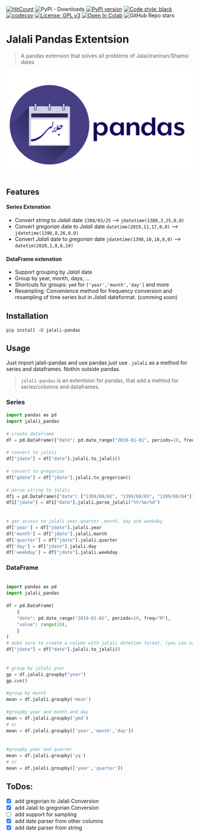 [![HitCount](http://hits.dwyl.com/ghodsizadeh/jalali-pandas.svg)](http://hits.dwyl.com/ghodsizadeh/jalali-pandas)
![PyPI - Downloads](https://img.shields.io/pypi/dw/tehran_stocks.svg?color=blue)
[![PyPI version](https://badge.fury.io/py/jalali-pandas.svg)](https://badge.fury.io/py/jalali-pandas)
[![Code style: black](https://img.shields.io/badge/code%20style-black-000000.svg)](https://github.com/python/black)
[![codecov](https://codecov.io/gh/ghodsizadeh/jalali-pandas/branch/main/graph/badge.svg?token=LWQ85TN0NU)](https://codecov.io/gh/ghodsizadeh/jalali-pandas)
[![License: GPL v3](https://img.shields.io/badge/License-GPLv3-blue.svg)](https://www.gnu.org/licenses/gpl-3.0)
[![Open In Colab](https://colab.research.google.com/assets/colab-badge.svg)](https://colab.research.google.com/github/ghodsizadeh/jalali-pandas/blob/main/examples/basic_usage.ipynb)
![GitHub Repo stars](https://img.shields.io/github/stars/ghodsizadeh/jalali-pandas?logoColor=blue&style=social)

# Jalali Pandas Extentsion

> A pandas extension that solves all problems of Jalai/Iraninan/Shamsi dates

![Jalali Pandas python package](../assets/github-jalali-pandas.png)

## Features

#### Series Extenstion

- Convert _string_ to _Jalali_ date `1388/03/25` --> `jdatetime(1388,3,25,0,0)`
- Convert _gregorian_ date to _Jalali_ date `datetime(2019,11,17,0,0)` --> `jdatetime(1398,8,26,0,0)`
- Convert _Jalali_ date to _gregorian_ date `jdatetime(1398,10,18,0,0)` --> `datetim(2020,1,8,6,19)`

#### DataFrame extenstion

- Support grouping by _Jalali_ date
- Group by year, month, days, ...
- Shortcuts for groups: `ymd` for `['year','month','day']` and more
- Resampling: Convenience method for frequency conversion and resampling of time series but in _Jalali_ dateformat. (comming soon)

## Installation

    pip install -U jalali-pandas

## Usage

Just import jalali-pandas and use pandas just use `.jalali` as a method for series and dataframes. Nothin outside pandas.

> `jalali-pandas` is an extentsion for pandas, that add a mehtod for series/columns and dataframes.

### Series

```python
import pandas as pd
import jalali_pandas

# create dataframe
df = pd.DataFrame({"date": pd.date_range("2019-01-01", periods=10, freq="D")})

# convert to jalali
df["jdate"] = df["date"].jalali.to_jalali()

# convert to gregorian
df["gdate"] = df["jdate"].jalali.to_gregorian()

# parse string to jalali
df1 = pd.DataFrame({"date": ["1399/08/02", "1399/08/03", "1399/08/04"]})
df1["jdate"] = df1["date"].jalali.parse_jalali("%Y/%m/%d")


# get access to jalali year,quarter ,month, day and weekday
df['year'] = df["jdate"].jalali.year
df['month'] = df["jdate"].jalali.month
df['quarter'] = df["jdate"].jalali.quarter
df['day'] = df["jdate"].jalali.day
df['weekday'] = df["jdate"].jalali.weekday

```

### DataFrame

```python

import pandas as pd
import jalali_pandas

df = pd.DataFrame(
    {
    "date": pd.date_range("2019-01-01", periods=10, freq="M"),
    "value": range(10),
    }
)
# make sure to create a column with jalali datetime format. (you can use any name)
df["jdate"] = df["date"].jalali.to_jalali()


# group by jalali year
gp = df.jalali.groupby("year")
gp.sum()

#group by month
mean = df.jalali.groupby('mean')

#groupby year and month and day
mean = df.jalali.groupby('ymd')
# or
mean = df.jalali.groupby(['year','month','day'])


#groupby year and quarter
mean = df.jalali.groupby('yq')
# or
mean = df.jalali.groupby(['year','quarter'])
```

## ToDos:

- [x] add gregorian to Jalali Conversion
- [x] add Jalali to gregorian Conversion
- [ ] add support for sampling
- [x] add date parser from other columns
- [x] add date parser from string
